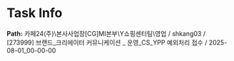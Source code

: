 # Task Info

**Path:** 카페24(주)\본사사업장\[CG]MI본부\Y쇼핑센터팀\영업 / shkang03 / [273999] 브랜드_크리에이터 커뮤니케이션 _ 운영_CS_YPP 예외처리 접수 / 2025-08-01_00-00-00


